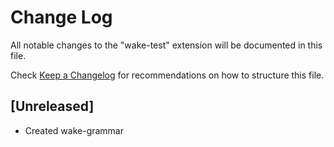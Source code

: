 # Change Log

All notable changes to the "wake-test" extension will be documented in this file.

Check [Keep a Changelog](http://keepachangelog.com/) for recommendations on how to structure this file.

## [Unreleased]

- Created wake-grammar